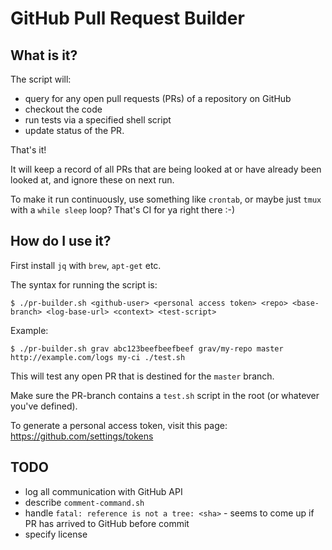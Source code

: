 # GitHub Pull Request Builder

## What is it?

The script will:
- query for any open pull requests (PRs) of a repository on GitHub
- checkout the code 
- run tests via a specified shell script
- update status of the PR.

That's it!

It will keep a record of all PRs that are being looked at or have already been looked at,
and ignore these on next run.

To make it run continuously, use something like `crontab`, or maybe just `tmux` with a `while sleep` loop? 
That's CI for ya right there :-)

## How do I use it?

First install `jq` with `brew`, `apt-get` etc.

The syntax for running the script is:

```
$ ./pr-builder.sh <github-user> <personal access token> <repo> <base-branch> <log-base-url> <context> <test-script>

```

Example:

```
$ ./pr-builder.sh grav abc123beefbeefbeef grav/my-repo master http://example.com/logs my-ci ./test.sh
```

This will test any open PR that is destined for the `master` branch.

Make sure the PR-branch contains a `test.sh` script in the root (or whatever you've defined).

To generate a personal access token, visit this page:
https://github.com/settings/tokens

## TODO
- log all communication with GitHub API
- describe `comment-command.sh`
- handle `fatal: reference is not a tree: <sha>` - seems to come up if PR has arrived to GitHub before commit
- specify license
